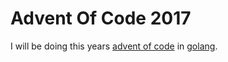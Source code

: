# Advent Of Code 2017
I will be doing this years [advent of code](https://adventofcode.com/2017) in [golang](https://golang.org/).
